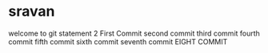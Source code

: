 # sravan
welcome to git
statement 2
First Commit
second commit
third commit
fourth commit
fifth commit
sixth commit
seventh commit
EIGHT COMMIT


